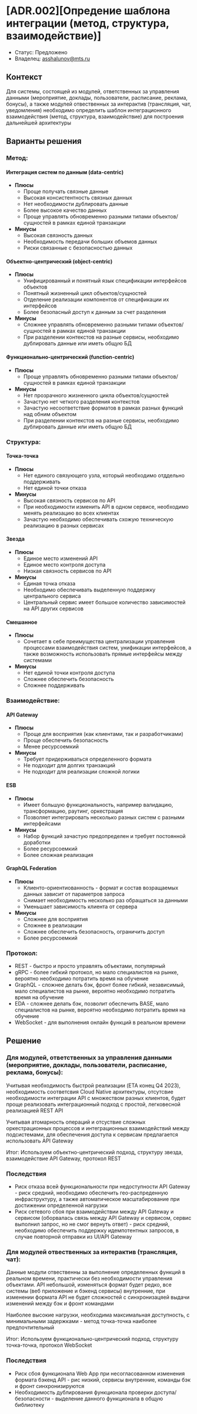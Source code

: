 # [ADR.002][Опредение шаблона интеграции (метод, структура, взаимодействие)]

* Статус: Предложено
* Владелец: asshalunov@mts.ru

## Контекст
Для системы, состоящей из модулей, ответственных за управления данными (мероприятие, доклады, пользователи, расписание, реклама, бонусы), а также модулей отвественных за интерактив (трансляция, чат, уведомления) необходимо определить шаблон интеграционного взаимодействия (метод, структура, взаимодействие) для построения дальнейшей архитектуры


## Варианты решения

### Метод:
#### Интеграция систем по данным (data-centric)
* **Плюсы**
  * Проще получать связные данные
  * Высокая консистентность связных данных
  * Нет необходимости дублировать данные
  * Более высокое качество данных
  * Проще управлять обновременно разными типами объектов/сущностей в рамках единой транзакции
* **Минусы**
  * Высокая связность данных
  * Необходимость передачи больших объемов данных
  * Риски связанные с безопасностью данных 
#### Объектно-центрический (object-centric)
* **Плюсы**
  * Унифицированный и понятный язык спецификации интерфейсов объектов
  * Понятный жизненный цикл объектов/сущностей
  * Отделение реализации компонентов от спецификации их интерфейсов
  * Более безопасный доступ к данным за счет разделения
* **Минусы**
  * Сложнее управлять обновременно разными типами объектов/сущностей в рамках единой транзакции
  * При разделении контекстов на разные сервисы, необходимо дублировать данные или иметь общую БД
#### Функционально-центрический (function-centric)
* **Плюсы**
  * Проще управлять обновременно разными типами объектов/сущностей в рамках единой транзакции
* **Минусы**
  * Нет прозрачного жизненного цикла объектов/сущностей
  * Зачастую нет четкого разделения контекстов
  * Зачастую несоответствие форматов в рамках разных функций над обним объектом
  * При разделении контекстов на разные сервисы, необходимо дублировать данные или иметь общую БД

### Структура:
#### Точка-точка
* **Плюсы**
  * Нет единого связующего узла, который необходимо отддельно поддерживать
  * Нет единой точки отказа
* **Минусы**
  * Высокая связность сервисов по API
  * При необходимости изменить API в одном сервисе, необходимо менять реализацию во всех клиентах
  * Зачастую необходимо обеспечивать схожую техническую реализацию в разных сервисах
#### Звезда
* **Плюсы**
  * Единое место изменений API
  * Единое место контроля доступа
  * Низкая связность сервисов по API
* **Минусы**
  * Единая точка отказа
  * Необходимо обеспечивать выделенную поддержку центрального сервиса
  * Центральный сервис имеет большое количество зависимостей на API других сервисов
#### Смешанное
* **Плюсы**
  * Сочетает в себе преимущества централизации управления процессами взаимодействия систем, унификации интерфейсов, а также возможность использовать прямые интерфейсы между системами
* **Минусы**
  * Нет единой точки контроля доступа
  * Сложнее обеспечить безопасность
  * Сложнее поддерживать

### Взаимодействие:
#### API Gateway
* **Плюсы**
  * Проще для восприятия (как клиентами, так и разработчиками)
  * Проще обеспечить безопасность
  * Менее ресурсоемкий
* **Минусы**
  * Требует придерживаться определенного формата
  * Не подходит для долгих транзакций
  * Не подходит для реализации сложной логики 
#### ESB
* **Плюсы**
  * Имеет большую функциональность, например валидацию, трансформацию, раутинг, оркестрация
  * Позволяет интегрировать несколько разных систем с разными интерфейсами
* **Минусы**
  * Набор функций зачастую предопределен и требует постоянной доработки
  * Более ресурсоемкий
  * Более сложная реализация
#### GraphQL Federation
* **Плюсы**
  * Клиенто-ориентиованность - формат и состав возращаемых данных зависит от параметров запроса
  * Снимает необходимость несколько раз обращаться за данными
  * Уменьшает зависимость клиента от сервера
* **Минусы**
  * Сложнее для восприятия
  * Сложнее в реализации
  * Сложнее обеспечить безопасность, ограничить доступ
  * Более ресурсоемкий

### Протокол:
  * REST - быстро и просто управлять объектами, популярный
  * gRPC - более гибкий протокол, но мало специалистов на рынке, вероятно необходимо потратить время на обучение
  * GraphQL - сложнее делать бэк, фронт более гибкий, независимый, мало специалистов на рынке, вероятно необходимо потратить время на обучение
  * EDA - сложнее делать бэк, позволит обеспечить BASE, мало специалистов на рынке, вероятно необходимо потратить время на обучение
  * WebSocket - для выполнения онлайн функций в реальном времени

## Решение

### Для модулей, ответственных за управления данными (мероприятие, доклады, пользователи, расписание, реклама, бонусы):

Учитывая необходимость быстрой реализации (ETA конец Q4 2023), необходимость соответсвия Cloud Native архитектуры, отсутсвие необходимости интеграции API с множеством разных клиентов, будет проще реализовать интеграционный подход с простой, легковесной реализацией REST API

Учитывая атомарность операций и отсуствие сложных оркестрационных процессов и интеграционных взаимодействий между подсистемами, для обеспечения доступа к сервисам предлагается использовать API Gateway

Итог: Используем объектно-центрический подход, структуру звезда, взаимодействие API Gateway, протокол REST

### Последствия
- Риск отказа всей функциональности при недоступности API Gateway - риск средний, необходимо обеспечить гео-распреденную инфраструктуру, а также автоматическое масштабирование при достижении определенной нагрузки
- Риск сетевого сбоя при взаимодействии между API Gateway и сервисом (оборвалась связь между API Gateway и сервисом, сервис выполнил запрос, но не смог вернуть ответ) - риск средний, необходимо обеспечить поддержку идемпотентных запросов, в случае повторной отправки из UI/API Gateway


### Для модулей отвественных за интерактив (трансляция, чат):

Данные модули отвественны за выполнение определенных функций в реальном времени, практически без необходимости управления объектами. API небольшой, изменяться формат будет редко, все системы (веб приложение и бэкенд сервисы) внутренние, при изменении формата API не будет сложностей с синхронизацяей выдачи изменений между бэк и фронт командами

Наиболее высокие нагрузки, необходима максимальная доступность, с минимальными задержками - метод точка-точка наиболее предпочтительный

Итог: Используем функционально-центрический подход, структуру точка-точка, протокол WebSocket

### Последствия
- Риск сбоя функционала Web App при несогласованном изменения формата бэкенд API - рис низкий, сервисы внутренние, команды бэк и фронт синхронизируются
- Необходимость дублирования функционала проверки доступа/безопасности - выделение данного функционала в общую библиотеку


